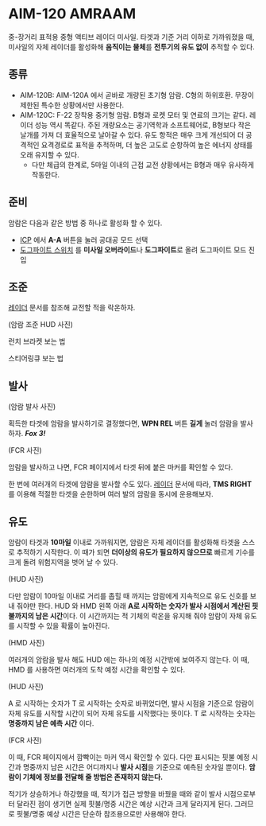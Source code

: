 # AIM-120 AMRAAM
중-장거리 표적용 중형 액티브 레이더 미사일. 타겟과 기준 거리 이하로 가까워졌을 때, 미사일의 자체 레이더를 활성화해 **움직이는 물체**를 **전투기의 유도 없이** 추적할 수 있다.

## 종류

* AIM-120B: AIM-120A 에서 곧바로 개량된 초기형 암람. C형의 하위호환. 무장이 제한된 특수한 상황에서만 사용한다.
* AIM-120C: F-22 장착용 중기형 암람. B형과 로켓 모터 및 연료의 크기는 같다. 레이더 성능 역시 똑같다. 주된 개량요소는 공기역학과 소프트웨어로, B형보다 작은 날개를 가져 더 효율적으로 날아갈 수 있다. 유도 항적은 매우 크게 개선되어 더 공격적인 요격경로로 표적을 추적하며, 더 높은 고도로 순항하여 높은 에너지 상태를 오래 유지할 수 있다.
    * 다만 체급의 한계로, 5마일 이내의 근접 교전 상황에서는 B형과 매우 유사하게 작동한다.

## 준비

암람은 다음과 같은 방법 중 하나로 활성화 할 수 있다.
* [ICP](/매뉴얼/f16/icp-ded) 에서 **A-A** 버튼을 눌러 공대공 모드 선택
* [도그파이트 스위치](/매뉴얼/f16/키설정/throttle) 를 **미사일 오버라이드**나 **도그파이트**로 올려 도그파이트 모드 진입

## 조준

[레이더](/매뉴얼/f16/항전장비/fcr) 문서를 참조해 교전할 적을 락온하자.

(암람 조준 HUD 사진)

런치 브라켓 보는 법

스티어링큐 보는 법

## 발사

(암람 발사 사진)

획득한 타겟에 암람을 발사하기로 결정했다면, **WPN REL** 버튼 **길게** 눌러 암람을 발사하자. ***Fox 3!***

(FCR 사진)

암람을 발사하고 나면, FCR 페이지에서 타겟 뒤에 붙은 마커를 확인할 수 있다.

한 번에 여러개의 타겟에 암람을 발사할 수도 있다. [레이더](/매뉴얼/f16/항전장비/fcr) 문서에 따라, **TMS RIGHT** 를 이용해 적절한 타겟을 순한하며 여러 발의 암람을 동시에 운용해보자.

## 유도

암람이 타겟과 **10마일** 이내로 가까워지면, 암람은 자체 레이더를 활성화해 타겟을 스스로 추적하기 시작한다. 이 때가 되면 **더이상의 유도가 필요하지 않으므로** 빠르게 기수를 크게 돌려 위험지역을 벗어 날 수 있다.

(HUD 사진)

다만 암람이 10마일 이내로 거리를 좁힐 때 까지는 암람에게 지속적으로 유도 신호를 보내 줘야만 한다. HUD 와 HMD 왼쪽 아래 **A로 시작하는 숫자가 발사 시점에서 계산된 핏불까지의 남은 시간**이다. 이 시간까지는 적 기체의 락온을 유지해 줘야 암람이 자체 유도를 시작할 수 있을 확률이 높아진다.

(HMD 사진)

여러개의 암람을 발사 해도 HUD 에는 하나의 예정 시간밖에 보여주지 않는다. 이 때, HMD 를 사용하면 여러개의 도착 예정 시간을 확인할 수 있다.

(HUD 사진)

A 로 시작하는 숫자가 T 로 시작하는 숫자로 바뀌었다면, 발사 시점을 기준으로 암람이 자체 유도를 시작할 시간이 되어 자체 유도를 시작했다는 뜻이다. T 로 시작하는 숫자는 **명중까지 남은 예측 시간** 이다.

(FCR 사진)

이 때, FCR 페이지에서 깜빡이는 마커 역시 확인할 수 있다. 다만 표시되는 핏불 예정 시간과 명중까지 남은 시간은 어디까지나 **발사 시점**을 기준으로 예측된 숫자일 뿐이다. **암람이 기체에 정보를 전달해 줄 방법은 존재하지 않는다.**

적기가 상승하거나 하강했을 때, 적기가 접근 방향을 바꿨을 때와 같이 발사 시점으로부터 달라진 점이 생기면 실제 핏불/명중 시간은 예상 시간과 크게 달라지게 된다. 그러므로 핏불/명중 예상 시간은 단순하 참조용으로만 사용해야 한다.
